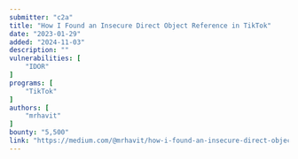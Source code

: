 ```yaml
---
submitter: "c2a"
title: "How I Found an Insecure Direct Object Reference in TikTok"
date: "2023-01-29"
added: "2024-11-03"
description: ""
vulnerabilities: [
    "IDOR"
]
programs: [
    "TikTok"
]
authors: [
    "mrhavit"
]
bounty: "5,500"
link: "https://medium.com/@mrhavit/how-i-found-an-insecure-direct-object-reference-in-tiktok-c7303addf223"
---
```




